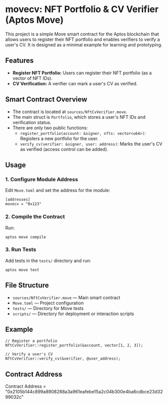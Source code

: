 # movecv: NFT Portfolio & CV Verifier (Aptos Move)

This project is a simple Move smart contract for the Aptos blockchain that allows users to register their NFT portfolio and enables verifiers to verify a user's CV. It is designed as a minimal example for learning and prototyping.

## Features
- **Register NFT Portfolio:** Users can register their NFT portfolio (as a vector of NFT IDs).
- **CV Verification:** A verifier can mark a user's CV as verified.

## Smart Contract Overview
- The contract is located at `sources/NftCvVerifier.move`.
- The main struct is `Portfolio`, which stores a user's NFT IDs and verification status.
- There are only two public functions:
  - `register_portfolio(account: &signer, nfts: vector<u64>)`: Registers a new portfolio for the user.
  - `verify_cv(verifier: &signer, user: address)`: Marks the user's CV as verified (access control can be added).

## Usage

### 1. Configure Module Address
Edit `Move.toml` and set the address for the module:

```
[addresses]
movecv = "0x123"
```

### 2. Compile the Contract
Run:
```
aptos move compile
```

### 3. Run Tests
Add tests in the `tests/` directory and run:
```
aptos move test
```

## File Structure
- `sources/NftCvVerifier.move` — Main smart contract
- `Move.toml` — Project configuration
- `tests/` — Directory for Move tests
- `scripts/` — Directory for deployment or interaction scripts

## Example
```move
// Register a portfolio
NftCvVerifier::register_portfolio(&account, vector[1, 2, 3]);

// Verify a user's CV
NftCvVerifier::verify_cv(&verifier, @user_address);
```

## Contract Address
Contract Address = "0x2105b144c899a8908288a3a961eafebe15a2c04b300e4ba6cdbce23d3299032c"



